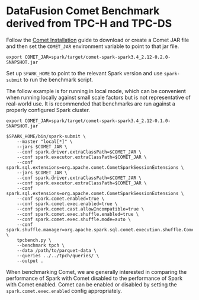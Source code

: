 <!--
Licensed to the Apache Software Foundation (ASF) under one
or more contributor license agreements.  See the NOTICE file
distributed with this work for additional information
regarding copyright ownership.  The ASF licenses this file
to you under the Apache License, Version 2.0 (the
"License"); you may not use this file except in compliance
with the License.  You may obtain a copy of the License at

  http://www.apache.org/licenses/LICENSE-2.0

Unless required by applicable law or agreed to in writing,
software distributed under the License is distributed on an
"AS IS" BASIS, WITHOUT WARRANTIES OR CONDITIONS OF ANY
KIND, either express or implied.  See the License for the
specific language governing permissions and limitations
under the License.
-->

# DataFusion Comet Benchmark derived from TPC-H and TPC-DS

Follow the [Comet Installation](https://datafusion.apache.org/comet/user-guide/installation.html) guide to download or
create a Comet JAR file and then set the `COMET_JAR` environment variable to point to that jar file.

```shell
export COMET_JAR=spark/target/comet-spark-spark3.4_2.12-0.2.0-SNAPSHOT.jar
```

Set up `SPARK_HOME` to point to the relevant Spark version and use `spark-submit` to run the benchmark script.

The follow example is for running in local mode, which can be convenient when running locally against small scale
factors but is not representative of real-world use. It is recommended that benchmarks are run against a properly 
configured Spark cluster. 

```shell
export COMET_JAR=spark/target/comet-spark-spark3.4_2.12-0.1.0-SNAPSHOT.jar

$SPARK_HOME/bin/spark-submit \
    --master "local[*]" \
    --jars $COMET_JAR \
    --conf spark.driver.extraClassPath=$COMET_JAR \
    --conf spark.executor.extraClassPath=$COMET_JAR \
    --conf spark.sql.extensions=org.apache.comet.CometSparkSessionExtensions \
    --jars $COMET_JAR \
    --conf spark.driver.extraClassPath=$COMET_JAR \
    --conf spark.executor.extraClassPath=$COMET_JAR \
    --conf spark.sql.extensions=org.apache.comet.CometSparkSessionExtensions \
    --conf spark.comet.enabled=true \
    --conf spark.comet.exec.enabled=true \
    --conf spark.comet.cast.allowIncompatible=true \
    --conf spark.comet.exec.shuffle.enabled=true \
    --conf spark.comet.exec.shuffle.mode=auto \
    --conf spark.shuffle.manager=org.apache.spark.sql.comet.execution.shuffle.CometShuffleManager \
    tpcbench.py \
    --benchmark tpch \
    --data /path/to/parquet-data \
    --queries ../../tpch/queries/ \
    --output .
```

When benchmarking Comet, we are generally interested in comparing the performance of Spark with Comet disabled to
the performance of Spark with Comet enabled. Comet can be enabled or disabled by setting the `spark.comet.exec.enabled`
config appropriately.
